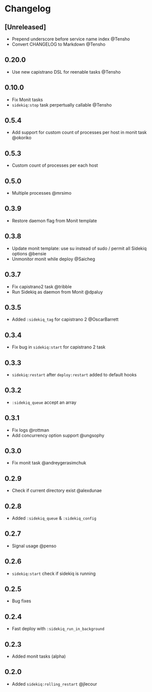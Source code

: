 # Changelog

## [Unreleased]

- Prepend underscore before service name index @Tensho
- Convert CHANGELOG to Markdown @Tensho

## 0.20.0

- Use new capistrano DSL for reenable tasks @Tensho

## 0.10.0

- Fix Monit tasks
- `sidekiq:stop` task perpertually callable @Tensho

## 0.5.4
 
 - Add support for custom count of processes per host in monit task @okoriko
 
## 0.5.3
 
 - Custom count of processes per each host
 
## 0.5.0
 
 - Multiple processes @mrsimo
 
## 0.3.9
 
 - Restore daemon flag from Monit template
 
## 0.3.8

- Update monit template: use su instead of sudo / permit all Sidekiq options @bensie
- Unmonitor monit while deploy @Saicheg

## 0.3.7

- Fix capistrano2 task @tribble
- Run Sidekiq as daemon from Monit @dpaluy

## 0.3.5
 
- Added `:sidekiq_tag` for capistrano 2 @OscarBarrett
 
## 0.3.4
 
- Fix bug in `sidekiq:start` for capistrano 2 task
 
## 0.3.3
 
- `sidekiq:restart` after `deploy:restart` added to default hooks
 
## 0.3.2
 
- `:sidekiq_queue` accept an array
 
## 0.3.1
 
- Fix logs @rottman
- Add concurrency option support @ungsophy
 
## 0.3.0
 
- Fix monit task @andreygerasimchuk
 
## 0.2.9
 
- Check if current directory exist @alexdunae
 
## 0.2.8
 
- Added `:sidekiq_queue` & `:sidekiq_config`
 
## 0.2.7
 
- Signal usage @penso
 
## 0.2.6
 
- `sidekiq:start` check if sidekiq is running
 
## 0.2.5
 
- Bug fixes
 
## 0.2.4
 
- Fast deploy with `:sidekiq_run_in_background`
 
## 0.2.3
 
- Added monit tasks (alpha)
 
## 0.2.0
 
- Added `sidekiq:rolling_restart` @jlecour
 
